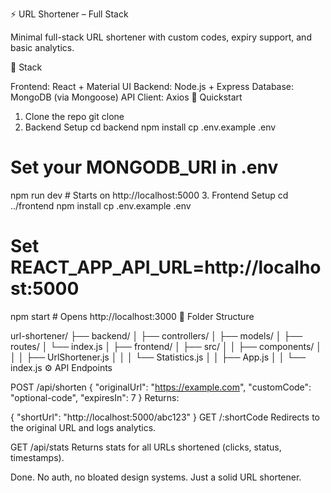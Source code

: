 ⚡ URL Shortener – Full Stack

Minimal full-stack URL shortener with custom codes, expiry support, and basic analytics.

🧱 Stack

Frontend: React + Material UI
Backend: Node.js + Express
Database: MongoDB (via Mongoose)
API Client: Axios
🚀 Quickstart

1. Clone the repo
git clone 
2. Backend Setup
cd backend
npm install
cp .env.example .env
# Set your MONGODB_URI in .env

npm run dev  # Starts on http://localhost:5000
3. Frontend Setup
cd ../frontend
npm install
cp .env.example .env
# Set REACT_APP_API_URL=http://localhost:5000

npm start  # Opens http://localhost:3000
🧩 Folder Structure

url-shortener/
├── backend/
│   ├── controllers/
│   ├── models/
│   ├── routes/
│   └── index.js
│
├── frontend/
│   ├── src/
│   │   ├── components/
│   │   │   ├── UrlShortener.js
│   │   │   └── Statistics.js
│   │   ├── App.js
│   │   └── index.js
⚙️ API Endpoints

POST /api/shorten
{
  "originalUrl": "https://example.com",
  "customCode": "optional-code",
  "expiresIn": 7
}
Returns:

{
  "shortUrl": "http://localhost:5000/abc123"
}
GET /:shortCode
Redirects to the original URL and logs analytics.

GET /api/stats
Returns stats for all URLs shortened (clicks, status, timestamps).


Done. No auth, no bloated design systems. Just a solid URL shortener.
